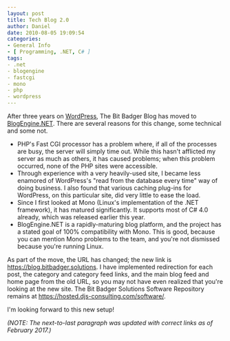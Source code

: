 ```yaml
---
layout: post
title: Tech Blog 2.0
author: Daniel
date: 2010-08-05 19:09:54
categories:
- General Info
- [ Programming, .NET, C# ]
tags:
- .net
- blogengine
- fastcgi
- mono
- php
- wordpress
---
```


After three years on [WordPress][], The Bit Badger Blog has moved to [BlogEngine.NET][]. There are several reasons for this change, some technical and some not.

* PHP's Fast CGI processor has a problem where, if all of the processes are busy, the server will simply time out. While this hasn't afflicted my server as much as others, it has caused problems; when this problem occurred, none of the PHP sites were accessible.
* Through experience with a very heavily-used site, I became less enamored of WordPress's "read from the database every time" way of doing business. I also found that various caching plug-ins for WordPress, on this particular site, did very little to ease the load.
* Since I first looked at Mono (Linux's implementation of the .NET framework), it has matured significantly. It supports most of C# 4.0 already, which was released earlier this year.
* BlogEngine.NET is a rapidly-maturing blog platform, and the project has a stated goal of 100% compatibility with Mono. This is good, because you can mention Mono problems to the team, and you're not dismissed because you're running Linux.

As part of the move, the URL has changed; the new link is <https://blog.bitbadger.solutions>. I have implemented redirection for each post, the category and category feed links, and the main blog feed and home page from the old URL, so you may not have even realized that you're looking at the new site. The Bit Badger Solutions Software Repository remains at <https://hosted.djs-consulting.com/software/>.

I'm looking forward to this new setup!

_(NOTE: The next-to-last paragraph was updated with correct links as of February 2017.)_


[WordPress]:      //wordpress.org "WordPress"
[BlogEngine.NET]: http://dnbe.net/docs/ "BlogEngine.NET"
